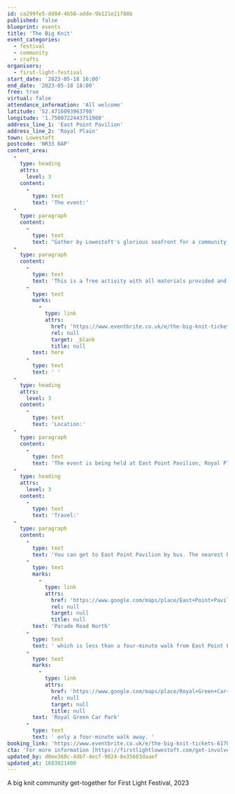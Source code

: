 ```yaml
---
id: ca299fe5-dd84-4b58-adde-9b121e21f88b
published: false
blueprint: events
title: 'The Big Knit'
event_categories:
  - festival
  - community
  - crafts
organisers:
  - first-light-festival
start_date: '2023-05-18 16:00'
end_date: '2023-05-18 18:00'
free: true
virtual: false
attendance_information: 'All welcome'
latitude: '52.4716093963798'
longitude: '1.7500722443751908'
address_line_1: 'East Point Pavilion'
address_line_2: 'Royal Plain'
town: Lowestoft
postcode: 'NR33 0AP'
content_area:
  -
    type: heading
    attrs:
      level: 3
    content:
      -
        type: text
        text: 'The event:'
  -
    type: paragraph
    content:
      -
        type: text
        text: "Gather by Lowestoft's glorious seafront for a community get-together to knit and crochet blue and green bunting for First Light Festival 2023's Opening Parade. You can learn as you go with the help of resident experts, or lend a helping hand to someone else in a peer-led knit and natter. There will also be pompom making."
  -
    type: paragraph
    content:
      -
        type: text
        text: 'This is a free activity with all materials provided and all experience levels are welcome. You can book a FREE place via eventbrite by clicking '
      -
        type: text
        marks:
          -
            type: link
            attrs:
              href: 'https://www.eventbrite.co.uk/e/the-big-knit-tickets-617048949017'
              rel: null
              target: _blank
              title: null
        text: here
      -
        type: text
        text: ' '
  -
    type: heading
    attrs:
      level: 3
    content:
      -
        type: text
        text: 'Location:'
  -
    type: paragraph
    content:
      -
        type: text
        text: 'The event is being held at East Point Pavilion, Royal Plain, Lowestoft, NR33 0AP as part of the First Light Festival.'
  -
    type: heading
    attrs:
      level: 3
    content:
      -
        type: text
        text: 'Travel:'
  -
    type: paragraph
    content:
      -
        type: text
        text: 'You can get to East Point Pavilion by bus. The nearest bus stop is on '
      -
        type: text
        marks:
          -
            type: link
            attrs:
              href: 'https://www.google.com/maps/place/East+Point+Pavilion/@52.4715229,1.7490572,20.58z/data=!4m6!3m5!1s0x47da1a5ea4943559:0x6ac07ef50efb6b11!8m2!3d52.471546!4d1.748926!16s%2Fg%2F1tgdbpgb'
              rel: null
              target: null
              title: null
        text: 'Parade Road North'
      -
        type: text
        text: ' which is less than a four-minute walk from East Point Pavilion. There is a selection of buses which connect the East Point Pavilion to the town centre for example, No X2, X22 and 109. The closest parking is '
      -
        type: text
        marks:
          -
            type: link
            attrs:
              href: 'https://www.google.com/maps/place/Royal+Green+Car+Park/@52.4712967,1.7484593,17.62z/data=!4m6!3m5!1s0x47da1bab6caafbd3:0x4fef3e212e405f96!8m2!3d52.4704793!4d1.7484063!16s%2Fg%2F11frp96syg'
              rel: null
              target: null
              title: null
        text: 'Royal Green Car Park'
      -
        type: text
        text: ' only a four-minute walk away. '
booking_link: 'https://www.eventbrite.co.uk/e/the-big-knit-tickets-617048949017'
cta: 'For more information [https://firstlightlowestoft.com/get-involved/big-knit/ ](http:/https://firstlightlowestoft.com/get-involved/big-knit//)'
updated_by: d0ee360c-4db7-4ecf-9024-8e35603daaef
updated_at: 1683021400
---
```

A big knit community get-together for First Light Festival, 2023